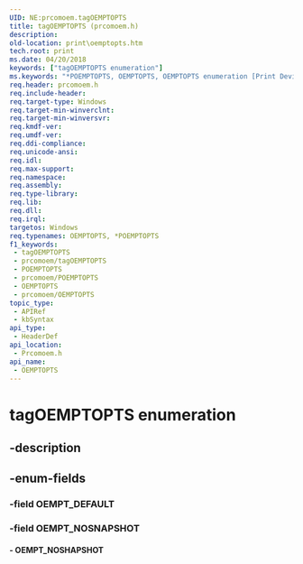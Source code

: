 ```yaml
---
UID: NE:prcomoem.tagOEMPTOPTS
title: tagOEMPTOPTS (prcomoem.h)
description: 
old-location: print\oemptopts.htm
tech.root: print
ms.date: 04/20/2018
keywords: ["tagOEMPTOPTS enumeration"]
ms.keywords: "*POEMPTOPTS, OEMPTOPTS, OEMPTOPTS enumeration [Print Devices], OEMPT_DEFAULT, OEMPT_NOSHAPSHOT, POEMPTOPTS, POEMPTOPTS enumeration pointer [Print Devices], prcomoem/OEMPTOPTS, prcomoem/OEMPT_DEFAULT, prcomoem/OEMPT_NOSHAPSHOT, prcomoem/POEMPTOPTS, print.oemptopts, tagOEMPTOPTS"
req.header: prcomoem.h
req.include-header: 
req.target-type: Windows
req.target-min-winverclnt: 
req.target-min-winversvr: 
req.kmdf-ver: 
req.umdf-ver: 
req.ddi-compliance: 
req.unicode-ansi: 
req.idl: 
req.max-support: 
req.namespace: 
req.assembly: 
req.type-library: 
req.lib: 
req.dll: 
req.irql: 
targetos: Windows
req.typenames: OEMPTOPTS, *POEMPTOPTS
f1_keywords:
 - tagOEMPTOPTS
 - prcomoem/tagOEMPTOPTS
 - POEMPTOPTS
 - prcomoem/POEMPTOPTS
 - OEMPTOPTS
 - prcomoem/OEMPTOPTS
topic_type:
 - APIRef
 - kbSyntax
api_type:
 - HeaderDef
api_location:
 - Prcomoem.h
api_name:
 - OEMPTOPTS
---
```


# tagOEMPTOPTS enumeration


## -description

## -enum-fields

### -field OEMPT_DEFAULT

### -field OEMPT_NOSNAPSHOT

#### - OEMPT_NOSHAPSHOT

